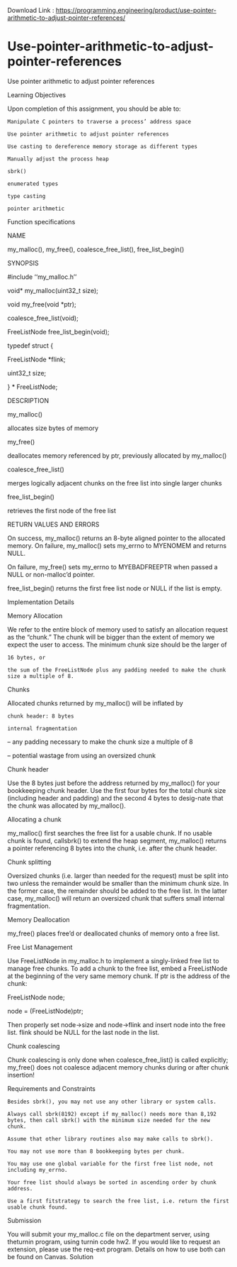 Download Link : https://programming.engineering/product/use-pointer-arithmetic-to-adjust-pointer-references/

# Use-pointer-arithmetic-to-adjust-pointer-references
Use pointer arithmetic to adjust pointer references

Learning Objectives

Upon completion of this assignment, you should be able to:

    Manipulate C pointers to traverse a process’ address space

    Use pointer arithmetic to adjust pointer references

    Use casting to dereference memory storage as different types

    Manually adjust the process heap

    sbrk()

    enumerated types

    type casting

    pointer arithmetic

Function specifications

NAME

my_malloc(), my_free(), coalesce_free_list(), free_list_begin()

SYNOPSIS

#include ‘‘my_malloc.h’’

void* my_malloc(uint32_t size);

void my_free(void *ptr);

coalesce_free_list(void);

FreeListNode free_list_begin(void);

typedef struct {

FreeListNode *flink;

uint32_t size;

} * FreeListNode;

DESCRIPTION

my_malloc()

allocates size bytes of memory

my_free()

deallocates memory referenced by ptr, previously allocated by my_malloc()

coalesce_free_list()

merges logically adjacent chunks on the free list into single larger chunks

free_list_begin()

retrieves the first node of the free list

RETURN VALUES AND ERRORS

On success, my_malloc() returns an 8-byte aligned pointer to the allocated memory. On failure, my_malloc() sets my_errno to MYENOMEM and returns NULL.

On failure, my_free() sets my_errno to MYEBADFREEPTR when passed a NULL or non-malloc’d pointer.

free_list_begin() returns the first free list node or NULL if the list is empty.

Implementation Details

Memory Allocation

We refer to the entire block of memory used to satisfy an allocation request as the “chunk.” The chunk will be bigger than the extent of memory we expect the user to access. The minimum chunk size should be the larger of

    16 bytes, or

    the sum of the FreeListNode plus any padding needed to make the chunk size a multiple of 8.

Chunks

Allocated chunks returned by my_malloc() will be inflated by

    chunk header: 8 bytes

    internal fragmentation

– any padding necessary to make the chunk size a multiple of 8

– potential wastage from using an oversized chunk

Chunk header

Use the 8 bytes just before the address returned by my_malloc() for your bookkeeping chunk header. Use the first four bytes for the total chunk size (including header and padding) and the second 4 bytes to desig-nate that the chunk was allocated by my_malloc().

Allocating a chunk

my_malloc() first searches the free list for a usable chunk. If no usable chunk is found, callsbrk() to extend the heap segment, my_malloc() returns a pointer referencing 8 bytes into the chunk, i.e. after the chunk header.

Chunk splitting

Oversized chunks (i.e. larger than needed for the request) must be split into two unless the remainder would be smaller than the minimum chunk size. In the former case, the remainder should be added to the free list. In the latter case, my_malloc() will return an oversized chunk that suffers small internal fragmentation.

Memory Deallocation

my_free() places free’d or deallocated chunks of memory onto a free list.

Free List Management

Use FreeListNode in my_malloc.h to implement a singly-linked free list to manage free chunks. To add a chunk to the free list, embed a FreeListNode at the beginning of the very same memory chunk. If ptr is the address of the chunk:

FreeListNode node;

node = (FreeListNode)ptr;

Then properly set node->size and node->flink and insert node into the free list. flink should be NULL for the last node in the list.

Chunk coalescing

Chunk coalescing is only done when coalesce_free_list() is called explicitly; my_free() does not coalesce adjacent memory chunks during or after chunk insertion!

Requirements and Constraints

    Besides sbrk(), you may not use any other library or system calls.

    Always call sbrk(8192) except if my_malloc() needs more than 8,192 bytes, then call sbrk() with the minimum size needed for the new chunk.

    Assume that other library routines also may make calls to sbrk().

    You may not use more than 8 bookkeeping bytes per chunk.

    You may use one global variable for the first free list node, not including my_errno.

    Your free list should always be sorted in ascending order by chunk address.

    Use a first fitstrategy to search the free list, i.e. return the first usable chunk found.

Submission

You will submit your my_malloc.c file on the department server, using theturnin program, using turnin code hw2. If you would like to request an extension, please use the req-ext program. Details on how to use both can be found on Canvas.
Solution
